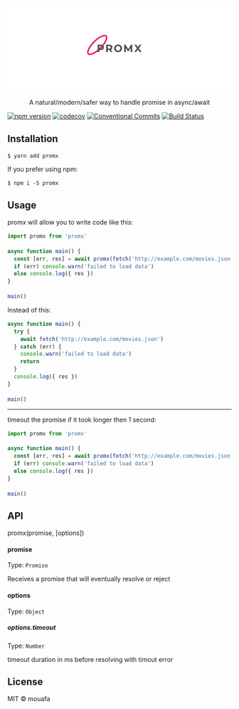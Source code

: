 <p align="center"><img width="auto" src="https://raw.githubusercontent.com/mouafa/promx/master/assets/cover.png"></p>

<p align="center"> A natural/modern/safer way to handle promise in async/await </p>

[![npm version](https://badge.fury.io/js/promx.svg)](https://badge.fury.io/js/promx)
[![codecov](https://codecov.io/gh/mouafa/promx/branch/master/graph/badge.svg)](https://codecov.io/gh/mouafa/promx)
[![Conventional Commits](https://img.shields.io/badge/Conventional%20Commits-1.0.0-yellow.svg)](https://conventionalcommits.org)
[![Build Status](https://api.travis-ci.org/mouafa/promx.svg?branch=master)](https://travis-ci.org/mouafa/promx#)

## Installation

```console
$ yarn add promx
```

If you prefer using npm:

```console
$ npm i -S promx
```

## Usage

promx will allow you to write code like this:

```js
import promx from 'promx'

async function main() {
  const [err, res] = await promx(fetch('http://example.com/movies.json'))
  if (err) console.warn('failed to load data')
  else console.log({ res })
}

main()
```

Instead of this:

```js
async function main() {
  try {
    await fetch('http://example.com/movies.json')
  } catch (err) {
    console.warn('failed to load data')
    return
  }
  console.log({ res })
}

main()
```

---

timeout the promise if it took longer then 1 second:

```js
import promx from 'promx'

async function main() {
  const [err, res] = await promx(fetch('http://example.com/movies.json'), { timeout: 1000 })
  if (err) console.warn('failed to load data')
  else console.log({ res })
}

main()
```

## API

promx(promise, [options])

#### promise

Type: `Promise`

Receives a promise that will eventually resolve or reject

#### options

Type: `Object`

##### options.timeout

Type: `Number`

timeout duration in ms before resolving with timout error

## License

MIT © mouafa
